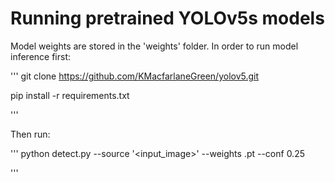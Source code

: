 # Running pretrained YOLOv5s models

Model weights are stored in the 'weights' folder. In order to run model inference first: 

'''
git clone https://github.com/KMacfarlaneGreen/yolov5.git

pip install -r requirements.txt

'''

Then run:

'''
python detect.py --source '<input_image>' --weights <weights>.pt --conf 0.25

'''

